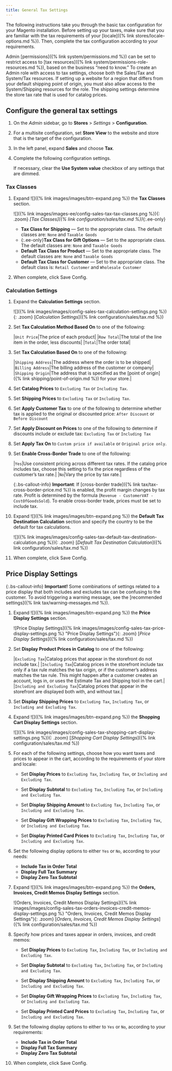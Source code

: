 ```yaml
---
title: General Tax Settings
---
```


The following instructions take you through the basic tax configuration for your Magento installation. Before setting up your taxes, make sure that you are familiar with the tax requirements of your [locale]({% link stores/locale-options.md %}). Then, complete the tax configuration according to your requirements.

Admin [permissions]({% link system/permissions.md %}) can be set to restrict access to [tax resources]({% link system/permissions-role-resources.md %}), based on the business “need to know.” To create an Admin role with access to tax settings, choose both the Sales/Tax and System/Tax resources. If setting up a website for a region that differs from your default shipping point of origin, you must also allow access to the System/Shipping resources for the role. The shipping settings determine the store tax rate that is used for catalog prices.

## Configure the general tax settings

1. On the _Admin_ sidebar, go to **Stores** > _Settings_ > **Configuration**.

1. For a multisite configuration, set **Store View** to the website and store that is the target of the configuration.

1. In the left panel, expand **Sales** and choose **Tax**.

1. Complete the following configuration settings.

   If necessary, clear the **Use System value** checkbox of any settings that are dimmed.

### Tax Classes

1. Expand ![]({% link images/images/btn-expand.png %}) the **Tax Classes** section.

   ![]({% link images/images-ee/config-sales-tax-tax-classes.png %}){: .zoom}
   _[Tax Classes]({% link configuration/sales/tax.md %})_{:.ee-only}

   - **Tax Class for Shipping** — Set to the appropriate class. The default classes are: `None` and `Taxable Goods`
   - {:.ee-only}**Tax Class for Gift Options** — Set to the appropriate class. The default classes are: `None` and `Taxable Goods`
   - **Default Tax Class for Product** — Set to the appropriate class. The default classes are: `None` and `Taxable Goods`
   - **Default Tax Class for Customer** — Set to the appropriate class. The default class is: `Retail Customer` and `Wholesale Customer`

1. When complete, click <span class="btn">Save Config</span>.

### Calculation Settings

1. Expand the **Calculation Settings** section.

    ![]({% link images/images/config-sales-tax-calculation-settings.png %}){: .zoom}
    [_Calculation Settings_]({% link configuration/sales/tax.md %})

1. Set **Tax Calculation Method Based On** to one of the following:

   |`Unit Price`|The price of each product|
   |`Row Total`|The total of the line item in the order, less discounts|
   |`Total`|The order total|

1. Set **Tax Calculation Based On** to one of the following:

   |`Shipping Address`|The address where the order is to be shipped|
   |`Billing Address`|The billing address of the customer or company|
   |`Shipping Origin`|The address that is specified as the [point of origin]({% link shipping/point-of-origin.md %}) for your store.|

1. Set **Catalog Prices** to `Excluding Tax` or `Including Tax`.

1. Set **Shipping Prices** to `Excluding Tax` or `Including Tax`.

1. Set **Apply Customer Tax** to one of the following to determine whether tax is applied to the original or discounted price: `After Discount` or `Before Discount`

1. Set **Apply Discount on Prices** to one of the following to determine if discounts include or exclude tax: `Excluding Tax` or `Including Tax`

1. Set **Apply Tax On** to `Custom price if available` or `Original price only`.

1. Set **Enable Cross-Border Trade** to one of the following:

   |`Yes`|Use consistent pricing across different tax rates. If the catalog price includes tax, choose this setting to fix the price regardless of the customer’s tax rate.|
   |`No`|Vary the price by tax rate.|

    {:.bs-callout-info}
    **Important**:
    If [cross-border trade]({% link tax/tax-cross-border-price.md %}) is enabled, the profit margin changes by tax rate. Profit is determined by the formula (`Revenue - CustomerVAT - CostOfGoodsSold`). To enable cross-border trade, prices must be set to include tax.

1. Expand ![]({% link images/images/btn-expand.png %}) the **Default Tax Destination Calculation** section and specify the country to be the default for tax calculations.

   ![]({% link images/images/config-sales-tax-default-tax-destination-calculation.png %}){: .zoom}
   [_Default Tax Destination Calculation_]({% link configuration/sales/tax.md %})

1. When complete, click <span class="btn">Save Config</span>.

## Price Display Settings

{:.bs-callout-info}
**Important!**
Some combinations of settings related to a price display that both includes and excludes tax can be confusing to the customer. To avoid triggering a warning message, see the [recommended settings]({% link tax/warning-messages.md %}).

1. Expand ![]({% link images/images/btn-expand.png %}) the **Price Display Settings** section.

   ![Price Display Settings]({% link images/images/config-sales-tax-price-display-settings.png %} "Price Display Settings"){: .zoom}
   [_Price Display Settings_]({% link configuration/sales/tax.md %})

1. Set **Display Product Prices in Catalog** to one of the following:

   |`Excluding Tax`|Catalog prices that appear in the storefront do not include tax.|
   |`Including Tax`|Catalog prices in the storefront include tax only if a tax rule matches the tax origin, or if the customer’s address matches the tax rule. This might happen after a customer creates an account, logs in, or uses the Estimate Tax and Shipping tool in the cart.|
   |`Including and Excluding Tax`|Catalog prices that appear in the storefront are displayed both with, and without tax.|

1. Set **Display Shipping Prices** to `Excluding Tax`, `Including Tax`, or `Including and Excluding Tax`.

1. Expand ![]({% link images/images/btn-expand.png %}) the **Shopping Cart Display Settings** section.

   ![]({% link images/images/config-sales-tax-shopping-cart-display-settings.png %}){: .zoom}
   [_Shopping Cart Display Settings_]({% link configuration/sales/tax.md %})

1. For each of the following settings, choose how you want taxes and prices to appear in the cart, according to the requirements of your store and locale:

   - Set **Display Prices** to `Excluding Tax`, `Including Tax`, or `Including and Excluding Tax`.

   - Set **Display Subtotal** to `Excluding Tax`, `Including Tax`, or `Including and Excluding Tax`.

   - Set **Display Shipping Amount** to `Excluding Tax`, `Including Tax`, or `Including and Excluding Tax`.

   - Set **Display Gift Wrapping Prices** to `Excluding Tax`, `Including Tax`, or `Including and Excluding Tax`.

   - Set **Display Printed Card Prices** to `Excluding Tax`, `Including Tax`, or `Including and Excluding Tax`.

1. Set the following display options to either `Yes` or `No`, according to your needs:

   - **Include Tax in Order Total**
   - **Display Full Tax Summary**
   - **Display Zero Tax Subtotal**

1. Expand ![]({% link images/images/btn-expand.png %}) the **Orders, Invoices, Credit Memos Display Settings** section.

   ![Orders, Invoices, Credit Memos Display Settings]({% link images/images/config-sales-tax-orders-invoices-credit-memos-display-settings.png %} "Orders, Invoices, Credit Memos Display Settings"){: .zoom}
   [_Orders, Invoices, Credit Memos Display Settings_]({% link configuration/sales/tax.md %})

1. Specify how prices and taxes appear in orders, invoices, and credit memos:

   - Set **Display Prices** to `Excluding Tax`, `Including Tax`, or `Including and Excluding Tax`.

   - Set **Display Subtotal** to `Excluding Tax`, `Including Tax`, or `Including and Excluding Tax`.

   - Set **Display Shipping Amount** to `Excluding Tax`, `Including Tax`, or `Including and Excluding Tax`.

   - Set **Display Gift Wrapping Prices** to `Excluding Tax`, `Including Tax`, or `Including and Excluding Tax`.

   - Set **Display Printed Card Prices** to `Excluding Tax`, `Including Tax`, or `Including and Excluding Tax`.

1. Set the following display options to either to `Yes` or `No`, according to your requirements:

   - **Include Tax in Order Total**
   - **Display Full Tax Summary**
   - **Display Zero Tax Subtotal**

1. When complete, click <span class="btn">Save Config</span>.
